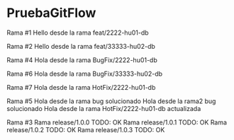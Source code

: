 # PruebaGitFlow


Rama #1
Hello desde la rama feat/2222-hu01-db

Rama #2
Hello desde la rama feat/33333-hu02-db

Rama #4
Hola desde la rama BugFix/2222-hu01-db

Rama #6
Hola desde la rama BugFix/33333-hu02-db

Rama #7
Hola desde la rama HotFix/2222-hu01-db

Rama #5
Hola desde la rama bug solucionado
Hola desde la rama2 bug solucionado
Hola desde la rama HotFix/2222-hu01-db actualizada


Rama #3
Rama release/1.0.0 TODO: OK
Rama release/1.0.1 TODO: OK
Rama release/1.0.2 TODO: OK
Rama release/1.0.3 TODO: OK
